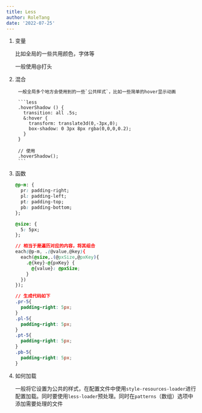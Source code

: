 ```yaml
---
title: Less
author: RoleTang
date: '2022-07-25'
---
```


1. 变量

   比如全局的一些共用颜色，字体等

   一般使用@打头

2. 混合

        一般全局多个地方会使用到的一些`公共样式`，比如一些简单的hover显示动画

        ```less
        .hoverShadow () {
          transition: all .5s;
          &:hover {
            transform: translate3d(0,-3px,0);
            box-shadow: 0 3px 8px rgba(0,0,0,0.2);
          }
        }

        // 使用
        .hoverShadow();
        ```

3. 函数

    ```css
    @p-m: {
      pr: padding-right;
      pl: padding-left;
      pt: padding-top;
      pb: padding-bottom;
    };

    @size: {
      5: 5px;
    };

    // 相当于是遍历对应的内容，将其组合
    each(@p-m, .(@value,@key){
      each(@size,.(@pxSize,@pxKey){
        .@{key}-@{pxKey} {
          @{value}: @pxSize;
        }
      })
    });

    // 生成代码如下
    .pr-5{
      padding-right: 5px;
    }
    .pl-5{
      padding-right: 5px;
    }
    .pt-5{
      padding-right: 5px;
    }
    .pb-5{
      padding-right: 5px;
    }
    ```

4. 如何加载

   一般将它设置为公共的样式，在配置文件中使用`style-resources-loader`进行配置加载。同时要使用`less-loader`预处理。同时在`patterns`（数组）选项中添加需要处理的文件
